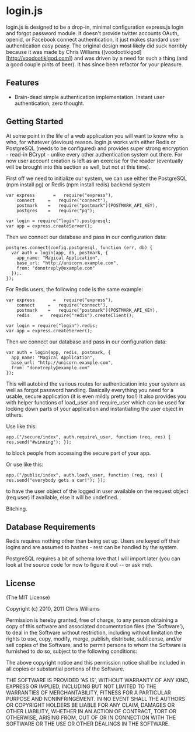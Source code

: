 # login.js

login.js is designed to be a drop-in, minimal configuration express.js login and forgot password module. It doesn't provide twitter accounts OAuth, openid, or Facebook connect authentication, it just makes standard user authentication easy peasy. The original design <strike>most likely</strike> did suck horribly because it was made by Chris Williams ([voodootikigod][http://voodootikigod.com]) and was driven by a need for such a thing (and a good couple pints of beer). It has since been refactor for your pleasure. 

## Features

  * Brain-dead simple authentication implementation. Instant user authentication, zero thought.


## Getting Started

At some point in the life of a web application you will want to know who is who, for whatever (devious) reason. login.js works with either Redis or PostgreSQL (needs to be configured) and provides super strong encryption - read-in BCrypt - unlike every other authentication system out there. For now user account creation is left as an exercise for the reader (eventually will be brought into this section as well, but not at this time).

First off we need to initialize our system, we can use either the PostgreSQL (npm install pg) or Redis (npm install redis) backend system

    var express       =   require("express"), 
        connect     =   require("connect"), 
        postmark    =   require("postmark")(POSTMARK_API_KEY), 
        postgres    =   require("pg");
    
    var login = require("login").postgresql;
    var app = express.createServer();
    
Then we connect our database and pass in our configuration data:

    postgres.connect(config.postgresql, function (err, db) {
      var auth = login(app, db, postmark, { 
        app_name: "Magical Application", 
        base_url: "http://unicorn.example.com", 
        from: "donotreply@example.com"
      });.
    });

For Redis users, the following code is the same example:

    var express       =   require("express"), 
        connect     =   require("connect"), 
        postmark    =   require("postmark")(POSTMARK_API_KEY), 
        redis    =   require("redis").createClient();

    var login = require("login").redis;
    var app = express.createServer();

Then we connect our database and pass in our configuration data:

    var auth = login(app, redis, postmark, { 
      app_name: "Magical Application", 
      base_url: "http://unicorn.example.com", 
      from: "donotreply@example.com"
    });

This will autobind the various routes for authentication into your system as well as forgot password handling. Basically everything you need for a usable, secure application (it is even mildly pretty too!) It also provides you with helper functions of load\_user and require\_user which can be used for locking down parts of your application and instantiating the user object in others. 

Use like this:

    app.("/secure/index", auth.require\_user, function (req, res) { res.send("#winning"); });

to block people from accessing the secure part of your app.

Or use like this:

    app.("/public/index", auth.load\_user, function (req, res) { res.send("everybody gets a car!"); });

to have the user object of the logged in user available on the request object (req.user) if available, else it will be undefined. 

Bitching.

## Database Requirements

Redis requires nothing other than being set up. Users are keyed off their logins and are assumed to hashes - rest can be handled by the system.

PostgreSQL requires a bit of schema love that I will import later (you can look at the source code for now to figure it out -- or ask me).


## License 

(The MIT License)

Copyright (c) 2010, 2011 Chris Williams

Permission is hereby granted, free of charge, to any person obtaining
a copy of this software and associated documentation files (the
'Software'), to deal in the Software without restriction, including
without limitation the rights to use, copy, modify, merge, publish,
distribute, sublicense, and/or sell copies of the Software, and to
permit persons to whom the Software is furnished to do so, subject to
the following conditions:

The above copyright notice and this permission notice shall be
included in all copies or substantial portions of the Software.

THE SOFTWARE IS PROVIDED 'AS IS', WITHOUT WARRANTY OF ANY KIND,
EXPRESS OR IMPLIED, INCLUDING BUT NOT LIMITED TO THE WARRANTIES OF
MERCHANTABILITY, FITNESS FOR A PARTICULAR PURPOSE AND NONINFRINGEMENT.
IN NO EVENT SHALL THE AUTHORS OR COPYRIGHT HOLDERS BE LIABLE FOR ANY
CLAIM, DAMAGES OR OTHER LIABILITY, WHETHER IN AN ACTION OF CONTRACT,
TORT OR OTHERWISE, ARISING FROM, OUT OF OR IN CONNECTION WITH THE
SOFTWARE OR THE USE OR OTHER DEALINGS IN THE SOFTWARE.